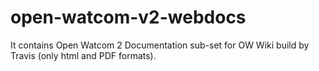 # open-watcom-v2-webdocs
It contains Open Watcom 2 Documentation sub-set for OW Wiki build by Travis (only html and PDF formats).
